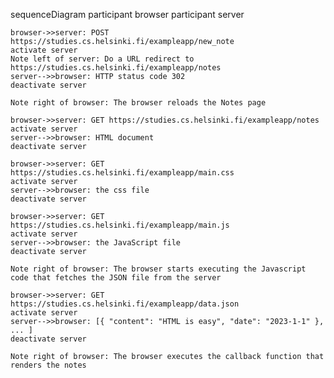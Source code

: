 sequenceDiagram
    participant browser
    participant server

    browser->>server: POST https://studies.cs.helsinki.fi/exampleapp/new_note
    activate server
    Note left of server: Do a URL redirect to https://studies.cs.helsinki.fi/exampleapp/notes
    server-->>browser: HTTP status code 302
    deactivate server

    Note right of browser: The browser reloads the Notes page
    
    browser->>server: GET https://studies.cs.helsinki.fi/exampleapp/notes
    activate server
    server-->>browser: HTML document
    deactivate server
    
    browser->>server: GET https://studies.cs.helsinki.fi/exampleapp/main.css
    activate server
    server-->>browser: the css file
    deactivate server
    
    browser->>server: GET https://studies.cs.helsinki.fi/exampleapp/main.js
    activate server
    server-->>browser: the JavaScript file
    deactivate server
    
    Note right of browser: The browser starts executing the Javascript code that fetches the JSON file from the server
    
    browser->>server: GET https://studies.cs.helsinki.fi/exampleapp/data.json
    activate server
    server-->>browser: [{ "content": "HTML is easy", "date": "2023-1-1" }, ... ]
    deactivate server

    Note right of browser: The browser executes the callback function that renders the notes